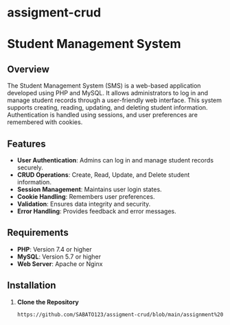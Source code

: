 # assigment-crud
# Student Management System

## Overview

The Student Management System (SMS) is a web-based application developed using PHP and MySQL. It allows administrators to log in and manage student records through a user-friendly web interface. This system supports creating, reading, updating, and deleting student information. Authentication is handled using sessions, and user preferences are remembered with cookies.

## Features

- **User Authentication**: Admins can log in and manage student records securely.
- **CRUD Operations**: Create, Read, Update, and Delete student information.
- **Session Management**: Maintains user login states.
- **Cookie Handling**: Remembers user preferences.
- **Validation**: Ensures data integrity and security.
- **Error Handling**: Provides feedback and error messages.

## Requirements

- **PHP**: Version 7.4 or higher
- **MySQL**: Version 5.7 or higher
- **Web Server**: Apache or Nginx

## Installation

1. **Clone the Repository**

   ```bash
   https://github.com/SABATO123/assigment-crud/blob/main/assignment%20crud.rar
  
